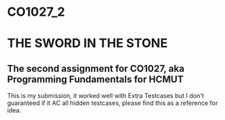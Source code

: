 # CO1027_2
<h1>THE SWORD IN THE STONE</h1>
<h2>The second assignment for CO1027, aka Programming Fundamentals for HCMUT</h2>
<p>This is my submission, it worked well with Extra Testcases but I don't guaranteed if it AC all hidden testcases, please find this as a reference for idea. </p>
